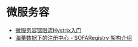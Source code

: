 # 微服务容
- [微服务容错限流Hystrix入门](https://www.tuicool.com/articles/FzeyQvE)
- [海量数据下的注册中心 - SOFARegistry 架构介绍](https://www.tuicool.com/articles/BBnMrq7)